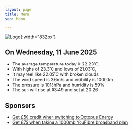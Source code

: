 ```yaml
---
layout: page
title: Menu
seo: Menu

---
```


![Logo](/images/logo.jpg){:width="832px"}

<!-- weather_marker starts -->
## On Wednesday, 11 June 2025

- The average temperature today is 22.23˚C,
- With highs of 23.3˚C and lows of 21.03˚C,
- It may feel like 22.05˚C with broken clouds
- The wind speed is 3.6m/s and visibility is 10000m
- The pressure is 1018hPa and humidity is 59%
- The sun will rise at 03:49 and set at 20:26

<!-- weather_marker ends -->

## Sponsors

- [Get £50 credit when switching to Octopus Energy](https://bit.ly/3oD1nnS)
- [Get £75 when taking a 1000mb YouFibre broadband plan](https://aklam.io/91zWhU?)
